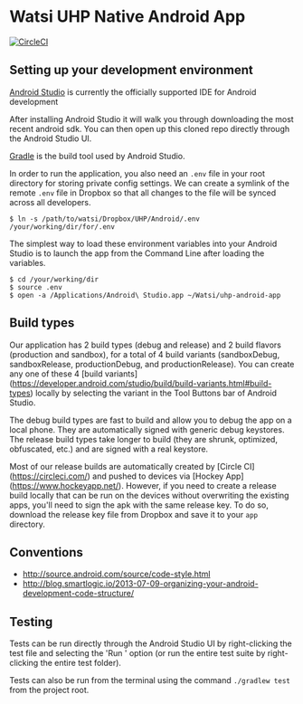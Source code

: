 # Watsi UHP Native Android App

[![CircleCI](https://circleci.com/gh/Watsi/uhp-android-app/tree/master.svg?style=svg&circle-token=69c6f960da7cb0bc04d5c94cbbba21c24cfafba7)](https://circleci.com/gh/Watsi/uhp-android-app/tree/master)

## Setting up your development environment

[Android Studio](https://developer.android.com/studio/index.html) is currently the officially supported IDE for Android development

After installing Android Studio it will walk you through downloading the most recent android sdk. You can then open up this cloned repo directly through the Android Studio UI.

[Gradle](https://gradle.org/) is the build tool used by Android Studio.

In order to run the application, you also need an `.env` file in your root directory for storing
private config settings. We can create a symlink of the remote `.env` file in Dropbox so that all
changes to the file will be synced across all developers.

```
$ ln -s /path/to/watsi/Dropbox/UHP/Android/.env /your/working/dir/for/.env
```

The simplest way to load these environment variables into your Android Studio is to launch the app from the Command Line after loading the variables.

```
$ cd /your/working/dir
$ source .env
$ open -a /Applications/Android\ Studio.app ~/Watsi/uhp-android-app
```

## Build types

Our application has 2 build types (debug and release) and 2 build flavors (production and sandbox), for a total of 4 build variants (sandboxDebug, sandboxRelease, productionDebug, and productionRelease). You can create any one of these 4 [build variants] (https://developer.android.com/studio/build/build-variants.html#build-types) locally by selecting the variant in the Tool Buttons bar of Android Studio.

The debug build types are fast to build and allow you to debug the app on a local phone. They are automatically signed with generic debug keystores. The release build types take longer to build (they are shrunk, optimized, obfuscated, etc.) and are signed with a real keystore.

Most of our release builds are automatically created by [Circle CI] (https://circleci.com/) and pushed to devices via [Hockey App] (https://www.hockeyapp.net/). However, if you need to create a release build locally that can be run on the devices without overwriting the existing apps, you'll need to sign the apk with the same release key. To do so,  download the release key file from Dropbox and save it to your `app` directory.

## Conventions

- http://source.android.com/source/code-style.html
- http://blog.smartlogic.io/2013-07-09-organizing-your-android-development-code-structure/

## Testing

Tests can be run directly through the Android Studio UI by right-clicking the test file and selecting the 'Run <test>' option (or run the entire test suite by right-clicking the entire test folder).

Tests can also be run from the terminal using the command `./gradlew test` from the project root.
